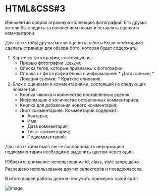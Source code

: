 # HTML&CSS#3

Иннокентий собрал огромную коллекцию фотографий. Его друзья хотели бы следить за появлением новых и оставлять оценки и комментарии.

Для того чтобы друзья могли оценить работы Кеши необходимо сделать страницу для обзора фото, которая будет содержать:

1. Карточку фотографии, состоящую из:
    * Превью фотографии ``320x240``;
    * Списка тегов, которые привязаны к фотографии;
    * Справа от фотографии блока с информацией:
    		* Дата съемки;
	    	* Локация съемки;
	    	* Краткое описание.
2. Блок с оценками и комментариями, состоящий из следующих элементов:
    * Кнопка-иконка и количество поставленных оценок;
    * Информация о количестве оставленных комментариев;
    * Кнопка для добавления нового комментария;
    * Лист комментариев. Комментарий содержит:
		* Аватарка;
		* Имя;
		* Дата комментария;
		* Текст комментария;
		* Подкомментарий;

Для того чтобы было легче воспринимать информацию подкомментарии необходимо выделить цветом через один.

❗Обратите внимание: использование id, class, style запрещено. Разрешено использование другиx селекторов и псевдоклассов.

В итоге вашей работы должен получить примерно такой сайт:

![image](https://user-images.githubusercontent.com/43530589/150528773-13b9cb55-60a7-49bd-aaed-b360be6e6a42.png)
